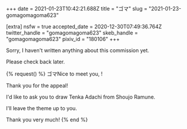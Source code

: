 +++
date = 2021-01-23T10:42:21.688Z
title = "ゴマ"
slug = "2021-01-23-gomagomagoma623"

[extra]
nsfw = true
accepted_date = 2020-12-30T07:49:36.764Z
twitter_handle = "gomagomagoma623"
skeb_handle = "gomagomagoma623"
pixiv_id = "180106"
+++

Sorry, I haven't written anything about this commission yet.

Please check back later.

{% request() %}
ゴマNice to meet you, <TODO>!

Thank you for the appeal!

I'd like to ask you to draw Tenka Adachi from Shoujo Ramune.

I'll leave the theme up to you.

Thank you very much!
{% end %}
